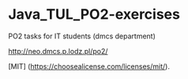 # Java_TUL_PO2-exercises
PO2 tasks for IT students (dmcs department)

http://neo.dmcs.p.lodz.pl/po2/

[MIT] (https://choosealicense.com/licenses/mit/).

